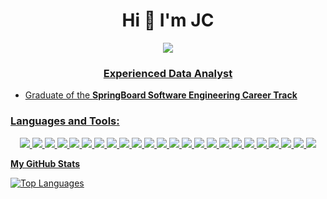 <h1 align="center">Hi 👋 I'm JC</h1>

<p align="center">  
  <a href="https://www.linkedin.com/in/jc-ketterer-01709295/"><img src="https://img.shields.io/badge/Linkedin-ffffff?style=for-the-badge&logo=linkedin&logoColor=blue">
</p>


<h3 align="center">Experienced Data Analyst</h3>

- Graduate of the **SpringBoard Software Engineering Career Track**

<p align="center">
</p>

<h3 align="left">Languages and Tools:</h3>

<p align="center">
  <img src="https://img.shields.io/badge/-ReactJS-%2320232a?logo=react&logoColor=%2361DAFB&style=for-the-badge"/>
  <img src="https://img.shields.io/badge/-JavaScript-%23323330?logo=javascript&logoColor=yellow&style=for-the-badge"/>
  <img src="https://img.shields.io/badge/dbt-FF694B.svg?style=for-the-badge&logo=dbt&logoColor=white"/>
  <img src="https://img.shields.io/badge/Snowflake-29B5E8.svg?style=for-the-badge&logo=Snowflake&logoColor=white"/>
  <img src="https://img.shields.io/badge/Tableau-E97627.svg?style=for-the-badge&logo=Tableau&logoColor=white"/>
  <img src="https://img.shields.io/badge/HTML5-ffffff?style=for-the-badge&logo=html5&logoColor=E34F26"/>
  <img src="https://img.shields.io/badge/CSS3-ffffff?style=for-the-badge&logo=css3&logoColor=1572B6"/>
  <img src="https://img.shields.io/badge/Redux-593D88?style=for-the-badge&logo=redux&logoColor=white"/>
  <img src="https://img.shields.io/badge/Node.js-000000?style=for-the-badge&logo=node.js&logoColor=3C873A"/>
  <img src="https://img.shields.io/badge/Python-14354C?style=for-the-badge&logo=python&logoColor=yellow" />
  <img src="https://img.shields.io/badge/Pandas-150458?style=for-the-badge&logo=pandas&logoColor=white">
  <img src="https://img.shields.io/badge/Express.js-404D59?style=for-the-badge" />
  <img src="https://img.shields.io/badge/Bootstrap-563D7C?style=for-the-badge&logo=bootstrap&logoColor=white" />
  <img src="https://img.shields.io/badge/React_Router-CA4245?style=for-the-badge&logo=react-router&logoColor=white" />
  <img src="https://img.shields.io/badge/jQuery-0769AD?style=for-the-badge&logo=jquery&logoColor=white" />
  <img src="https://img.shields.io/badge/Flask-000000?style=for-the-badge&logo=flask&logoColor=red" />
  <img src="https://img.shields.io/badge/MySQL-00000F?style=for-the-badge&logo=mysql&logoColor=white" />
  <img src="https://img.shields.io/badge/MSSQL-000000?style=for-the-badge&logo=microsoftsqlserver&logoColor=cc2927">
  <img src="https://img.shields.io/badge/PostgreSQL-316192?style=for-the-badge&logo=postgresql&logoColor=white" />
  <img src="https://img.shields.io/badge/Heroku-ffffff?style=for-the-badge&logo=heroku&logoColor=430098" />
  <img src="https://img.shields.io/badge/Jest-C21325?style=for-the-badge&logo=jest&logoColor=white" />
  <img src="https://img.shields.io/badge/Jasmine-8A4182?style=for-the-badge&logo=jasmine&logoColor=darkgray" />
  <img src="https://img.shields.io/badge/Linux-FCC624.svg?style=for-the-badge&logo=Linux&logoColor=black"/>
  <img src="https://img.shields.io/badge/Ubuntu-E95420.svg?style=for-the-badge&logo=Ubuntu&logoColor=white"/>

</p>



<b>My GitHub Stats</b>


<a href="https://github.com/jcketterer" align="left"><img src="https://github-readme-stats.vercel.app/api/top-langs/?username=jcketterer&langs_count=10&title_color=14b8a6&text_color=ffffff&icon_color=14b8a6&bg_color=000000&hide_border=true&locale=en&custom_title=Top%20%Languages" alt="Top Languages" /></a>

